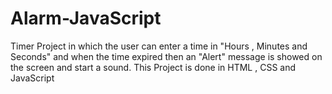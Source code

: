 # Alarm-JavaScript
Timer Project in which the user can enter a time in "Hours , Minutes and Seconds" and when the time expired then an "Alert" message is showed on the screen and start a sound. This Project is done in HTML , CSS and JavaScript
